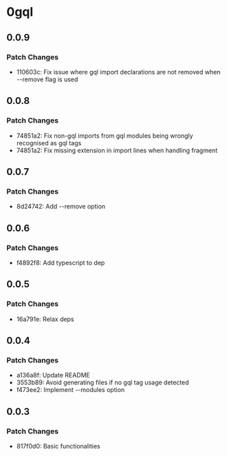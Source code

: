 # 0gql

## 0.0.9

### Patch Changes

- 110603c: Fix issue where gql import declarations are not removed when --remove flag is used

## 0.0.8

### Patch Changes

- 74851a2: Fix non-gql imports from gql modules being wrongly recognised as gql tags
- 74851a2: Fix missing extension in import lines when handling fragment

## 0.0.7

### Patch Changes

- 8d24742: Add --remove option

## 0.0.6

### Patch Changes

- f4892f8: Add typescript to dep

## 0.0.5

### Patch Changes

- 16a791e: Relax deps

## 0.0.4

### Patch Changes

- a136a8f: Update README
- 3553b89: Avoid generating files if no gql tag usage detected
- f473ee2: Implement --modules option

## 0.0.3

### Patch Changes

- 817f0d0: Basic functionalities
